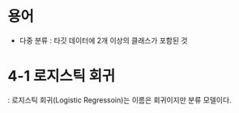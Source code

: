 # 용어
- 다중 분류 : 타깃 데이터에 2개 이상의 클래스가 포함된 것

# 4-1 로지스틱 회귀
: 로지스틱 회귀(Logistic Regressoin)는 이름은 회귀이지만 분류 모델이다.
